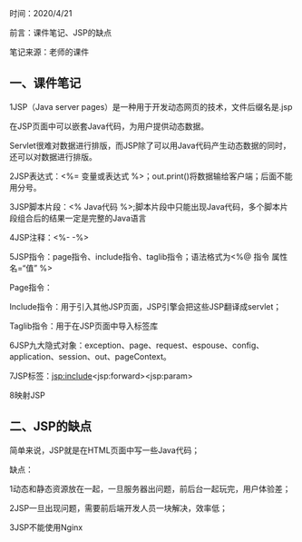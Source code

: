 时间：2020/4/21

前言：课件笔记、JSP的缺点

笔记来源：老师的课件

## 一、课件笔记

1JSP（Java server pages）是一种用于开发动态网页的技术，文件后缀名是.jsp

在JSP页面中可以嵌套Java代码，为用户提供动态数据。

Servlet很难对数据进行排版，而JSP除了可以用Java代码产生动态数据的同时，还可以对数据进行排版。

2JSP表达式：<%= 变量或表达式 %>；out.print()将数据输给客户端；后面不能用分号。

3JSP脚本片段：<% Java代码 %>;脚本片段中只能出现Java代码，多个脚本片段组合后的结果一定是完整的Java语言

4JSP注释：<%- -%>

5JSP指令：page指令、include指令、taglib指令；语法格式为<%@ 指令 属性名=“值” %>

Page指令：

Include指令：用于引入其他JSP页面，JSP引擎会把这些JSP翻译成servlet；

Taglib指令：用于在JSP页面中导入标签库

6JSP九大隐式对象：exception、page、request、espouse、config、application、session、out、pageContext。

7JSP标签：<jsp:include>\<jsp:forward>\<jsp:param>

8映射JSP

## 二、JSP的缺点

简单来说，JSP就是在HTML页面中写一些Java代码；

缺点：

1动态和静态资源放在一起，一旦服务器出问题，前后台一起玩完，用户体验差；

2JSP一旦出现问题，需要前后端开发人员一块解决，效率低；

3JSP不能使用Nginx